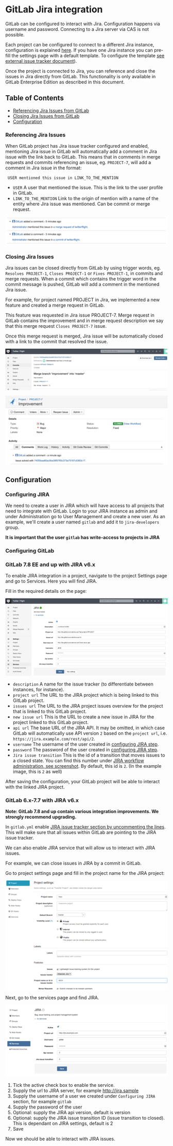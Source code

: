 # GitLab Jira integration

GitLab can be configured to interact with Jira.
Configuration happens via username and password.
Connecting to a Jira server via CAS is not possible.

Each project can be configured to connect to a different Jira instance, configuration is explained [here](#configuration).
If you have one Jira instance you can pre-fill the settings page with a default template. To configure the template [see external issue tracker document](external-issue-tracker.md#service-template)).

Once the project is connected to Jira, you can reference and close the issues in Jira directly from GitLab. This functionality is only available in GitLab Enterprise Edition as described in this document.


## Table of Contents

* [Referencing Jira Issues from GitLab](#referencing-jira-issues)
* [Closing Jira Issues from GitLab](#closing-jira-issues)
* [Configuration](#configuration)

### Referencing Jira Issues

When GitLab project has Jira issue tracker configured and enabled, mentioning Jira issue in GitLab will automatically add a comment in Jira issue with the link back to GitLab. This means that in comments in merge requests and commits referencing an issue, eg. `PROJECT-7`, will add a comment in Jira issue in the format:


```
 USER mentioned this issue in LINK_TO_THE_MENTION
```

* `USER` A user that mentioned the issue. This is the link to the user profile in GitLab.
* `LINK_TO_THE_MENTION` Link to the origin of mention with a name of the entity where Jira issue was mentioned.
Can be commit or merge request.


![example of mentioning or closing the Jira issue](jira_issue_reference.png)


### Closing Jira Issues

Jira issues can be closed directly from GitLab by using trigger words, eg. `Resolves PROJECT-1`, `Closes PROJECT-1` or `Fixes PROJECT-1`, in commits and merge requests.
When a commit which contains the trigger word in the commit message is pushed, GitLab will add a comment in the mentioned Jira issue.

For example, for project named PROJECT in Jira, we implemented a new feature and created a merge request in GitLab.

This feature was requested in Jira issue PROJECT-7. Merge request in GitLab contains the improvement and in merge request description we say that this merge request `Closes PROJECT-7` issue.

Once this merge request is merged, Jira issue will be automatically closed with a link to the commit that resolved the issue.

![A Git commit that causes the Jira issue to be closed](merge_request_close_jira.png)


![The GitLab integration user leaves a comment on Jira](jira_service_close_issue.png)


## Configuration

### Configuring JIRA

We need to create a user in JIRA which will have access to all projects that need to integrate with GitLab.
Login to your JIRA instance as admin and under Administration go to User Management and create a new user.
As an example, we'll create a user named `gitlab` and add it to `jira-developers` group.

**It is important that the user `gitlab` has write-access to projects in JIRA**

### Configuring GitLab

### GitLab 7.8 EE and up with JIRA v6.x

To enable JIRA integration in a project, navigate to the project Settings page and go to Services. Here you will find JIRA.

Fill in the required details on the page:

![Jira service page](jira_service_page.png)

* `description` A name for the issue tracker (to differentiate between instances, for instance).
* `project url` The URL to the JIRA project which is being linked to this GitLab project.
* `issues url` The URL to the JIRA project issues overview for the project that is linked to this GitLab project.
* `new issue url` This is the URL to create a new issue in JIRA for the project linked to this GitLab project.
* `api url` The base URL of the JIRA API. It may be omitted, in which case GitLab will automatically use API version `2` based on the `project url`, i.e. `https://jira.example.com/rest/api/2`.
* `username` The username of the user created in [configuring JIRA step](#configuring-jira).
* `password` The password of the user created in [configuring JIRA step](#configuring-jira).
* `Jira issue transition` This is the id of a transition that moves issues to a closed state. You can find this number under [JIRA workflow administration, see screenshot](jira_workflow_screenshot.png).  By default, this id is `2`. (In the example image, this is `2` as well)

After saving the configuration, your GitLab project will be able to interact with the linked JIRA project.


### GitLab 6.x-7.7 with JIRA v6.x

**Note: GitLab 7.8 and up contain various integration improvements. We strongly recommend upgrading.**


In `gitlab.yml` enable [JIRA issue tracker section by uncommenting the lines](https://gitlab.com/subscribers/gitlab-ee/blob/6-8-stable-ee/config/gitlab.yml.example#L111-115).
This will make sure that all issues within GitLab are pointing to the JIRA issue tracker.

We can also enable JIRA service that will allow us to interact with JIRA issues.

For example, we can close issues in JIRA by a commit in GitLab.

Go to project settings page and fill in the project name for the JIRA project:

![Set the JIRA project name in GitLab to 'NEW'](jira_project_name.png)

Next, go to the services page and find JIRA.

![Jira services page](jira_service.png)

1. Tick the active check box to enable the service.
1. Supply the url to JIRA server, for example http://jira.sample
1. Supply the username of a user we created under `Configuring JIRA` section, for example `gitlab`
1. Supply the password of the user
1. Optional: supply the JIRA api version, default is version
1. Optional: supply the JIRA issue transition ID (issue transition to closed). This is dependant on JIRA settings, default is 2
1. Save

Now we should be able to interact with JIRA issues.
